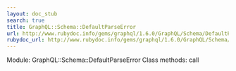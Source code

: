 ```yaml
---
layout: doc_stub
search: true
title: GraphQL::Schema::DefaultParseError
url: http://www.rubydoc.info/gems/graphql/1.6.0/GraphQL/Schema/DefaultParseError
rubydoc_url: http://www.rubydoc.info/gems/graphql/1.6.0/GraphQL/Schema/DefaultParseError
---
```


Module: GraphQL::Schema::DefaultParseError
Class methods:
call

